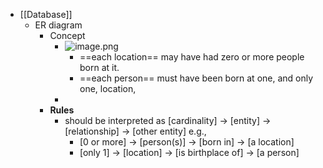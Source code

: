 - [[Database]]
	- ER diagram
		- Concept
			- ![image.png](../assets/image_1737432988803_0.png)
				- ==each location==  may have had zero or more people born at it.
				- ==each person== must have been born at one, and only one, location,
			-
		- **Rules**
			- should be interpreted as [cardinality] -> [entity] -> [relationship] -> [other entity] e.g.,
				- [0 or more] -> [person(s)] -> [born in] -> [a location]
				- [only 1] -> [location] -> [is birthplace of] -> [a person]